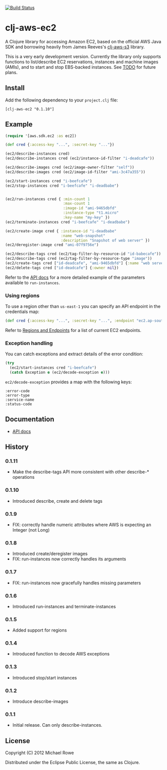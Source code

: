 [![Build Status](https://buildhive.cloudbees.com/job/mrowe/job/clj-aws-ec2/badge/icon)](https://buildhive.cloudbees.com/job/mrowe/job/clj-aws-ec2/)

# clj-aws-ec2

A Clojure library for accessing Amazon EC2, based on the official AWS
Java SDK and borrowing heavily from James Reeves's [clj-aws-s3][]
library.

This is a very early development version. Currently the library only
supports functions to list/describe EC2 reservations, instances and
machine images (AMIs), and to start and stop EBS-backed instances. See
[TODO][] for future plans.

[clj-aws-s3]: https://github.com/weavejester/clj-aws-s3
[TODO]: https://github.com/mrowe/clj-aws-ec2/wiki/TODO

## Install

Add the following dependency to your `project.clj` file:

    [clj-aws-ec2 "0.1.10"]

## Example

```clojure
(require '[aws.sdk.ec2 :as ec2])

(def cred {:access-key "...", :secret-key "..."})

(ec2/describe-instances cred)
(ec2/describe-instances cred (ec2/instance-id-filter "i-deadcafe"))

(ec2/describe-images cred (ec2/image-owner-filter "self"))
(ec2/describe-images cred (ec2/image-id-filter "ami-3c47a355"))

(ec2/start-instances cred "i-beefcafe")
(ec2/stop-instances cred "i-beefcafe" "i-deadbabe")


(ec2/run-instances cred { :min-count 1
                          :max-count 1
                          :image-id "ami-9465dbfd"
                          :instance-type "t1.micro"
                          :key-name "my-key" })
(ec2/terminate-instances cred "i-beefcafe" "i-deadbabe")

(ec2/create-image cred { :instance-id "i-deadbabe"
                         :name "web-snapshot"
                         :description "Snapshot of web server" })
(ec2/deregister-image cred "ami-07f9756e")

(ec2/describe-tags cred (ec2/tag-filter-by-resource-id "id-babecafe"))
(ec2/describe-tags cred (ec2/tag-filter-by-resource-type "image"))
(ec2/create-tags cred ["id-deadcafe", "ami-9465dbfd"] {:name "web server" :owner "ops"})
(ec2/delete-tags cred ["id-deadcafe"] {:owner nil})
```

Refer to the
[API docs](http://mikerowecode.com/clj-aws-ec2/aws.sdk.ec2.html#var-run-instances)
for a more detailed example of the parameters available to
`run-instances`.

### Using regions

To use a region other than `us-east-1` you can specify an API endpoint
in the credentials map:

```clojure
(def cred {:access-key "...", :secret-key "...", :endpoint "ec2.ap-southeast-2.amazonaws.com"})
```

Refer to [Regions and Endpoints][] for a list of current EC2 endpoints.

[Regions and Endpoints]: http://docs.amazonwebservices.com/general/latest/gr/rande.html#ec2_region

### Exception handling

You can catch exceptions and extract details of the error condition:

```clojure
(try
  (ec2/start-instances cred "i-beefcafe")
  (catch Exception e (ec2/decode-exception e)))
```

`ec2/decode-exception` provides a map with the following keys:

    :error-code
    :error-type
    :service-name
    :status-code


## Documentation

* [API docs](http://mrowe.github.com/clj-aws-ec2/)

## History

### 0.1.11

 * Make the describe-tags API more consistent with other describe-* operations


### 0.1.10

 * Introduced describe, create and delete tags


### 0.1.9

 * FIX: correctly handle numeric attributes where AWS is expecting an Integer (not Long)


### 0.1.8

 * Introduced create/deregister images
 * FIX: run-instances now correctly handles its arguments


### 0.1.7

 * FIX: run-instances now gracefully handles missing parameters

### 0.1.6

 * Introduced run-instances and terminate-instances

### 0.1.5

 * Added support for regions

### 0.1.4

 * Introduced function to decode AWS exceptions

### 0.1.3

 * Introduced stop/start instances

### 0.1.2

 * Introduce describe-images

### 0.1.1

 * Initial release. Can only describe-instances.


## License

Copyright (C) 2012 Michael Rowe

Distributed under the Eclipse Public License, the same as Clojure.

